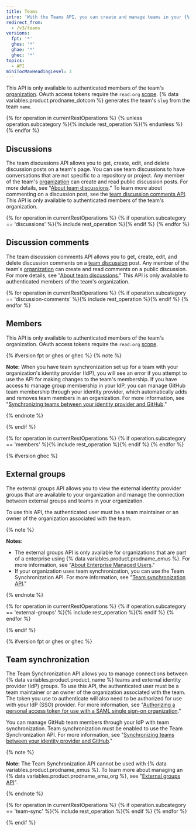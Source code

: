 ```yaml
---
title: Teams
intro: 'With the Teams API, you can create and manage teams in your {% data variables.product.product_name %} organization.'
redirect_from:
  - /v3/teams
versions:
  fpt: '*'
  ghes: '*'
  ghae: '*'
  ghec: '*'
topics:
  - API
miniTocMaxHeadingLevel: 3
---
```


This API is only available to authenticated members of the team's [organization](/rest/reference/orgs). OAuth access tokens require the `read:org` [scope](/apps/building-oauth-apps/understanding-scopes-for-oauth-apps/). {% data variables.product.prodname_dotcom %}  generates the team's `slug` from the team `name`.

{% for operation in currentRestOperations %}
  {% unless operation.subcategory %}{% include rest_operation %}{% endunless %}
{% endfor %}

## Discussions

The team discussions API allows you to get, create, edit, and delete discussion posts on a team's page. You can use team discussions to have conversations that are not specific to a repository or project. Any member of the team's [organization](/rest/reference/orgs) can create and read public discussion posts. For more details, see "[About team discussions](//organizations/collaborating-with-your-team/about-team-discussions/)." To learn more about commenting on a discussion post, see the [team discussion comments API](/rest/reference/teams#discussion-comments). This API is only available to authenticated members of the team's organization.

{% for operation in currentRestOperations %}
  {% if operation.subcategory == 'discussions' %}{% include rest_operation %}{% endif %}
{% endfor %}

## Discussion comments

The team discussion comments API allows you to get, create, edit, and delete discussion comments on a [team discussion](/rest/reference/teams#discussions) post. Any member of the team's [organization](/rest/reference/orgs) can create and read comments on a public discussion. For more details, see "[About team discussions](/organizations/collaborating-with-your-team/about-team-discussions/)." This API is only available to authenticated members of the team's organization.

{% for operation in currentRestOperations %}
  {% if operation.subcategory == 'discussion-comments' %}{% include rest_operation %}{% endif %}
{% endfor %}

## Members

This API is only available to authenticated members of the team's organization. OAuth access tokens require the `read:org` [scope](/apps/building-oauth-apps/understanding-scopes-for-oauth-apps/).

{% ifversion fpt or ghes or ghec %}
{% note %}

**Note:** When you have team synchronization set up for a team with your organization's identity provider (IdP), you will see an error if you attempt to use the API for making changes to the team's membership. If you have access to manage group membership in your IdP, you can manage GitHub team membership through your identity provider, which automatically adds and removes team members in an organization. For more information, see "<a href="/organizations/managing-saml-single-sign-on-for-your-organization/managing-team-synchronization-for-your-organization" class="dotcom-only">Synchronizing teams between your identity provider and GitHub</a>."

{% endnote %}

{% endif %}

{% for operation in currentRestOperations %}
  {% if operation.subcategory == 'members' %}{% include rest_operation %}{% endif %}
{% endfor %}

{% ifversion ghec %}
## External groups

The external groups API allows you to view the external identity provider groups that are available to your organization and manage the connection between external groups and teams in your organization.

To use this API, the authenticated user must be a team maintainer or an owner of the organization associated with the team.

{% note %}

**Notes:** 

- The external groups API is only available for organizations that are part of a enterprise using {% data variables.product.prodname_emus %}. For more information, see "[About Enterprise Managed Users](/admin/authentication/managing-your-enterprise-users-with-your-identity-provider/about-enterprise-managed-users)."
- If your organization uses team synchronization, you can use the Team Synchronization API. For more information, see "[Team synchronization API](#team-synchronization)."

{% endnote %}

{% for operation in currentRestOperations %}
  {% if operation.subcategory == 'external-groups' %}{% include rest_operation %}{% endif %}
{% endfor %}

{% endif %}

{% ifversion fpt or ghes or ghec %}
## Team synchronization

The Team Synchronization API allows you to manage connections between {% data variables.product.product_name %} teams and external identity provider (IdP) groups. To use this API, the authenticated user must be a team maintainer or an owner of the organization associated with the team. The token you use to authenticate will also need to be authorized for use with your IdP (SSO) provider. For more information, see "<a href="/github/authenticating-to-github/authorizing-a-personal-access-token-for-use-with-saml-single-sign-on" class="dotcom-only">Authorizing a personal access token for use with a SAML single sign-on organization</a>."

You can manage GitHub team members through your IdP with team synchronization. Team synchronization must be enabled to use the Team Synchronization API. For more information, see "<a href="/organizations/managing-saml-single-sign-on-for-your-organization/managing-team-synchronization-for-your-organization" class="dotcom-only">Synchronizing teams between your identity provider and GitHub</a>."

{% note %}

**Note:** The Team Synchronization API cannot be used with {% data variables.product.prodname_emus %}. To learn more about managing an {% data variables.product.prodname_emu_org %}, see "[External groups API](/enterprise-cloud@latest/rest/reference/teams#external-groups)".

{% endnote %}

{% for operation in currentRestOperations %}
  {% if operation.subcategory == 'team-sync' %}{% include rest_operation %}{% endif %}
{% endfor %}

{% endif %}
